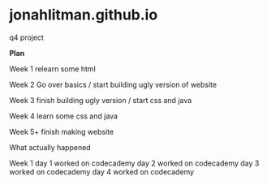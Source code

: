 # jonahlitman.github.io
q4 project

__Plan__

Week 1
  relearn some html

Week 2
  Go over basics / start building ugly version of website

Week 3
  finish building ugly version / start css and java

Week 4
  learn some css and java

Week 5+
  finish making website

What actually happened

Week 1
  day 1 worked on codecademy
  day 2 worked on codecademy
  day 3 worked on codecademy
  day 4 worked on codecademy
